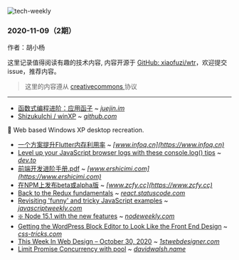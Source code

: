 ![tech-weekly](https://github.com/xiaofuzi/wtr/raw/main/assets/tech-weekly.png)
  ### 2020-11-09（2期）
  
  作者：胡小杨
  
  这里记录值得阅读有趣的技术内容, 内容开源于 [GitHub: xiaofuzi/wtr](https://github.com/xiaofuzi/wtr)，欢迎提交 issue，推荐内容。
  
  > 这里的内容遵从 [creativecommons ](https://creativecommons.org/licenses/by/2.0/legalcode) 协议
  
  <hr>

  
  * [函数式编程进阶：应用函子](https://juejin.im/post/6891820537736069134) ~ *[juejin.im](https://juejin.im)*
* [ ShizukuIchi / winXP](https://github.com/ShizukuIchi/winXP) ~ *[github.com](https://github.com)*
  > 
      
🏁 Web based Windows XP desktop recreation. 
    
* [一个方案提升Flutter内存利用率](https://www.infoq.cn/article/4t9HrwJFvRh41X2328Gy) ~ *[www.infoq.cn](https://www.infoq.cn)*
* [Level up your JavaScript browser logs with these console.log() tips](https://dev.to/ackshaey/level-up-your-javascript-browser-logs-with-these-console-log-tips-55o2) ~ *[dev.to](https://dev.to)*
* [前端开发进阶手册.pdf](https://www.ershicimi.com/p/cd8829a210816779b55da761501d75ef) ~ *[www.ershicimi.com](https://www.ershicimi.com)*
* [在NPM上发布beta或alpha版](https://www.zcfy.cc/article/publishing-a-beta-or-alpha-version-to-npm) ~ *[www.zcfy.cc](https://www.zcfy.cc)*
* [Back to the Redux fundamentals](https://react.statuscode.com/issues/213) ~ *[react.statuscode.com](https://react.statuscode.com)*
* [Revisiting 'funny' and tricky JavaScript examples](https://javascriptweekly.com/issues/513) ~ *[javascriptweekly.com](https://javascriptweekly.com)*
* [❇️ Node 15.1 with the new features](https://nodeweekly.com/issues/363) ~ *[nodeweekly.com](https://nodeweekly.com)*
* [Getting the WordPress Block Editor to Look Like the Front End Design](https://css-tricks.com/getting-the-wordpress-block-editor-to-look-like-the-front-end-design/) ~ *[css-tricks.com](https://css-tricks.com)*
* [This Week In Web Design – October 30, 2020](https://1stwebdesigner.com/this-week-in-web-design-october-30-2020/) ~ *[1stwebdesigner.com](https://1stwebdesigner.com)*
* [Limit Promise Concurrency with pool](https://davidwalsh.name/promise-pool) ~ *[davidwalsh.name](https://davidwalsh.name)*
